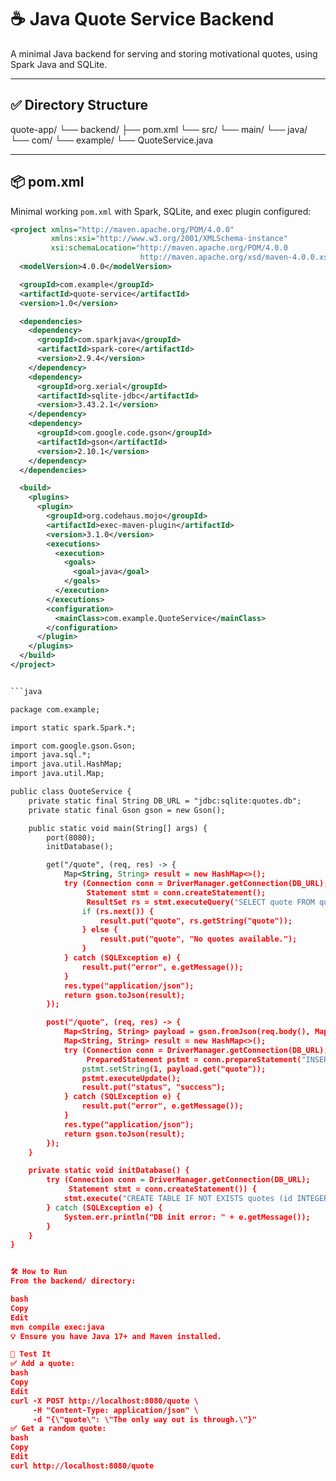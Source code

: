 # ☕ Java Quote Service Backend

A minimal Java backend for serving and storing motivational quotes, using Spark Java and SQLite.

---

## ✅ Directory Structure

quote-app/ └── backend/ ├── pom.xml └── src/ └── main/ └── java/ └── com/ └── example/ └── QuoteService.java



---

## 📦 pom.xml

Minimal working `pom.xml` with Spark, SQLite, and exec plugin configured:

```xml
<project xmlns="http://maven.apache.org/POM/4.0.0" 
         xmlns:xsi="http://www.w3.org/2001/XMLSchema-instance"
         xsi:schemaLocation="http://maven.apache.org/POM/4.0.0 
                             http://maven.apache.org/xsd/maven-4.0.0.xsd">
  <modelVersion>4.0.0</modelVersion>

  <groupId>com.example</groupId>
  <artifactId>quote-service</artifactId>
  <version>1.0</version>

  <dependencies>
    <dependency>
      <groupId>com.sparkjava</groupId>
      <artifactId>spark-core</artifactId>
      <version>2.9.4</version>
    </dependency>
    <dependency>
      <groupId>org.xerial</groupId>
      <artifactId>sqlite-jdbc</artifactId>
      <version>3.43.2.1</version>
    </dependency>
    <dependency>
      <groupId>com.google.code.gson</groupId>
      <artifactId>gson</artifactId>
      <version>2.10.1</version>
    </dependency>
  </dependencies>

  <build>
    <plugins>
      <plugin>
        <groupId>org.codehaus.mojo</groupId>
        <artifactId>exec-maven-plugin</artifactId>
        <version>3.1.0</version>
        <executions>
          <execution>
            <goals>
              <goal>java</goal>
            </goals>
          </execution>
        </executions>
        <configuration>
          <mainClass>com.example.QuoteService</mainClass>
        </configuration>
      </plugin>
    </plugins>
  </build>
</project>


```java

package com.example;

import static spark.Spark.*;

import com.google.gson.Gson;
import java.sql.*;
import java.util.HashMap;
import java.util.Map;

public class QuoteService {
    private static final String DB_URL = "jdbc:sqlite:quotes.db";
    private static final Gson gson = new Gson();

    public static void main(String[] args) {
        port(8080);
        initDatabase();

        get("/quote", (req, res) -> {
            Map<String, String> result = new HashMap<>();
            try (Connection conn = DriverManager.getConnection(DB_URL);
                 Statement stmt = conn.createStatement();
                 ResultSet rs = stmt.executeQuery("SELECT quote FROM quotes ORDER BY RANDOM() LIMIT 1")) {
                if (rs.next()) {
                    result.put("quote", rs.getString("quote"));
                } else {
                    result.put("quote", "No quotes available.");
                }
            } catch (SQLException e) {
                result.put("error", e.getMessage());
            }
            res.type("application/json");
            return gson.toJson(result);
        });

        post("/quote", (req, res) -> {
            Map<String, String> payload = gson.fromJson(req.body(), Map.class);
            Map<String, String> result = new HashMap<>();
            try (Connection conn = DriverManager.getConnection(DB_URL);
                 PreparedStatement pstmt = conn.prepareStatement("INSERT INTO quotes(quote) VALUES (?)")) {
                pstmt.setString(1, payload.get("quote"));
                pstmt.executeUpdate();
                result.put("status", "success");
            } catch (SQLException e) {
                result.put("error", e.getMessage());
            }
            res.type("application/json");
            return gson.toJson(result);
        });
    }

    private static void initDatabase() {
        try (Connection conn = DriverManager.getConnection(DB_URL);
             Statement stmt = conn.createStatement()) {
            stmt.execute("CREATE TABLE IF NOT EXISTS quotes (id INTEGER PRIMARY KEY AUTOINCREMENT, quote TEXT NOT NULL)");
        } catch (SQLException e) {
            System.err.println("DB init error: " + e.getMessage());
        }
    }
}


🛠️ How to Run
From the backend/ directory:

bash
Copy
Edit
mvn compile exec:java
💡 Ensure you have Java 17+ and Maven installed.

🧪 Test It
✅ Add a quote:
bash
Copy
Edit
curl -X POST http://localhost:8080/quote \
     -H "Content-Type: application/json" \
     -d "{\"quote\": \"The only way out is through.\"}"
✅ Get a random quote:
bash
Copy
Edit
curl http://localhost:8080/quote
